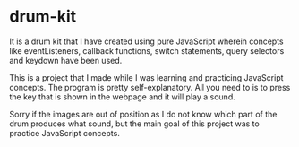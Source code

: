 # drum-kit
It is a drum kit that I have created using pure JavaScript wherein concepts like eventListeners, callback functions, switch statements, query selectors and keydown have been used.

This is a project that I made while I was learning and practicing JavaScript concepts. The program is pretty self-explanatory. All you need to is to press the key that is shown in the webpage and it will play a sound. 

Sorry if the images are out of position as I do not know which part of the drum produces what sound, but the main goal of this project was to practice JavaScript concepts.
